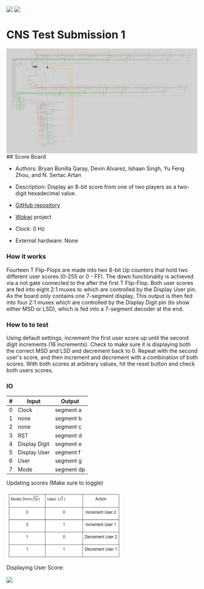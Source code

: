 ![](../../workflows/gds/badge.svg) ![](../../workflows/docs/badge.svg)

# CNS Test Submission 1
<img  align="center" width='500px' src = "https://github.com/NYIT-CNS/cns001-tt02-submission1/blob/main/score-board.png?raw=true">
## Score Board

* Authors: Bryan Bonilla Garay, Devin Alvarez, Ishaan Singh, Yu Feng Zhou, and N. Sertac Artan

* Description: Display an 8-bit score from one of two players as a two-digit hexadecimal value.
* [GitHub repository](https://github.com/NYIT-CNS/cns001-tt02-submission1)
* [Wokwi](https://wokwi.com/projects/349822052986782291) project
* Clock: 0 Hz
* External hardware: None

### How it works

Fourteen T Flip-Flops are made into two 8-bit Up counters that hold two different user scores (0-255 or 0 - FF). The down functionality is achieved via a not gate connected to the after the first T Flip-Flop. Both user scores are fed into eight 2:1 muxes to which are controlled by the Display User pin. As the board only contains one 7-segment display, This output is then fed into four 2:1 muxes which are controlled by the Display Digit pin (to show either MSD or LSD), which is fed into a 7-segment decoder at the end.

### How to to test

Using default settings, increment the first user score up until the second digit increments (16 increments). Check to make sure it is displaying both the correct MSD and LSD and decrement back to 0. Repeat with the second user's score, and then increment and decrement with a combination of both scores. With both scores at arbitrary values, hit the reset button and check both users scores.


### IO

| # | Input        | Output       |
|---|--------------|--------------|
| 0 |  Clock   |  segment a  |
| 1 |  none   |  segment b  |
| 2 |  none   |  segment c  |
| 3 |  RST   |  segment d  |
| 4 |  Display Digit  |  segment e  |
| 5 |  Display User   |  segment f  |
| 6 |  User  |  segment g  |
| 7 |  Mode   |  segment dp  |


Updating scores (Make sure to toggle)

<img  align="center" width='300px' src = "https://github.com/NYIT-CNS/cns001-tt02-submission1/blob/main/state-table-score-update.png?raw=true">
    
Displaying User Score:

  <img  align="center" width='300px' src = "https://i.ibb.co/SN47pT7/Screen-Shot-2022-11-29-at-10-28-42-PM.png">

